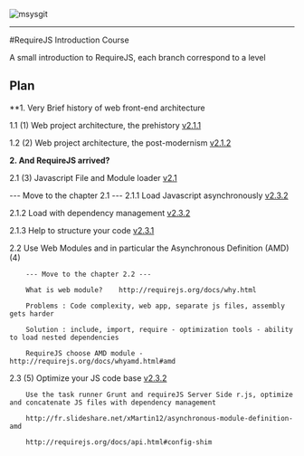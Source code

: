 ![msysgit](http://requirejs.org/i/logo.png)

----
#RequireJS Introduction Course

A small introduction to RequireJS, each branch correspond to a level

## Plan

**1. Very Brief history of web front-end architecture

   1.1 (1) Web project architecture, the prehistory [v2.1.1](https://github.com/matohawk/GruntIntroductionCourse/tree/v2.1)

   1.2 (2) Web project architecture, the post-modernism [v2.1.2](https://github.com/matohawk/GruntIntroductionCourse/tree/v2.2)

**2. And RequireJS arrived?**

   2.1 (3) Javascript File and Module loader [v2.1](https://github.com/matohawk/GruntIntroductionCourse/tree/v2.1)

   --- Move to the chapter 2.1 ---
   2.1.1 Load Javascript asynchronously [v2.3.2](https://github.com/matohawk/GruntIntroductionCourse/tree/v2.3.2)

   2.1.2 Load with dependency management [v2.3.2](https://github.com/matohawk/GruntIntroductionCourse/tree/v2.3.2)

   2.1.3 Help to structure your code [v2.3.1](https://github.com/matohawk/GruntIntroductionCourse/tree/v3.2.1)

   2.2 Use Web Modules and in particular the Asynchronous Definition (AMD) (4)

        --- Move to the chapter 2.2 ---

        What is web module?    http://requirejs.org/docs/why.html

        Problems : Code complexity, web app, separate js files, assembly gets harder

        Solution : include, import, require - optimization tools - ability to load nested dependencies

        RequireJS choose AMD module - http://requirejs.org/docs/whyamd.html#amd

   2.3 (5) Optimize your JS code base [v2.3.2](https://github.com/matohawk/GruntIntroductionCourse/tree/v3.2.2)

        Use the task runner Grunt and requireJS Server Side r.js, optimize and concatenate JS files with dependency management

        http://fr.slideshare.net/xMartin12/asynchronous-module-definition-amd

        http://requirejs.org/docs/api.html#config-shim
